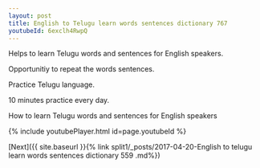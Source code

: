 ```yaml
---
layout: post
title: English to Telugu learn words sentences dictionary 767 
youtubeId: 6exclh4RwpQ
---
```

 
 
Helps to learn Telugu words and sentences for English speakers.

Opportunitiy to repeat the words sentences. 

Practice Telugu language. 
 
10 minutes practice every day. 
 
How to learn Telugu words and sentences for English speakers 
 
{% include youtubePlayer.html id=page.youtubeId %}
 
 
[Next]({{ site.baseurl }}{% link  split1/_posts/2017-04-20-English to telugu learn words sentences dictionary 559 .md%})
 
